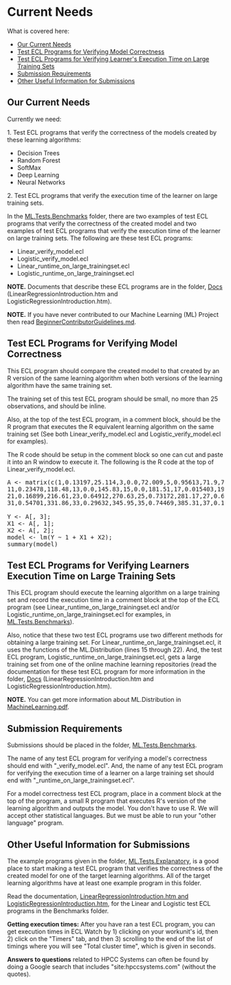 Current Needs
=============

What is covered here:

- [Our Current Needs](#our-current-needs)
- [Test ECL Programs for Verifying Model Correctness](#test-ecl-programs-for-verifying-model-correctness)
- [Test ECL Programs for Verifying Learner's Execution Time on Large Training Sets](#test-ecl-programs-for-verifying-learners-execution-time-on-large-training-sets)
- [Submission Requirements](#submission-requirements)
- [Other Useful Information for Submissions](#other-useful-information-for-submissions)

## Our Current Needs

Currently we need:

1\. Test ECL programs that verify the correctness of the models created by these learning algorithms:

 - Decision Trees
 - Random Forest
 - SoftMax
 - Deep Learning
 - Neural Networks

2\. Test ECL programs that verify the execution time of the learner on large training sets.

In the [ML.Tests.Benchmarks](https://github.com/hpcc-systems/ecl-ml/tree/master/ML/Tests/Benchmarks) folder, there are two examples of test ECL programs that verify the correctness of the created model and two examples of test ECL programs that verify the execution time of the learner on large training sets. The following are these test ECL programs:

- Linear\_verify_model.ecl
- Logistic\_verify_model.ecl
- Linear\_runtime\_on\_large\_trainingset.ecl
- Logistic\_runtime\_on\_large\_trainingset.ecl

**NOTE.** Documents that describe these ECL programs are in the folder, [Docs](https://github.com/hpcc-systems/ecl-ml/docs) (LinearRegressionIntroduction.htm and LogisticRegressionIntroduction.htm).

**NOTE.** If you have never contributed to our Machine Learning (ML) Project  then read [BeginnerContributorGuidelines.md](https://github.com/hpcc-systems/ecl-ml/CONTRIBUTING/BeginnerContributorGuidelines.md).

## Test ECL Programs for Verifying Model Correctness

This ECL program should compare the created model to that created by an R version of the same learning algorithm when both versions of the learning algorithm have the same training set.

The training set of this test ECL program should be small, no more than 25 observations, and should be inline.

Also, at the top of the test ECL program, in a comment block, should be the R program that executes the R equivalent learning algorithm on the same training set (See both Linear\_verify\_model.ecl and Logistic\_verify\_model.ecl for examples). 

The R code should be setup in the comment block so one can cut and paste it into an R window to execute it. The following is the R code at the top of Linear\_verify\_model.ecl.

<pre>
A <- matrix(c(1,0.13197,25.114,3,0.0,72.009,5,0.95613,71.9,7,0.57521,97.91,9,0.0,102.2,
11,0.23478,118.48,13,0.0,145.83,15,0.0,181.51,17,0.015403,197.38,19,0.0,214.03,
21,0.16899,216.61,23,0.64912,270.63,25,0.73172,281.17,27,0.64775,295.11,29,0.45092,314.04,
31,0.54701,331.86,33,0.29632,345.95,35,0.74469,385.31,37,0.18896,390.91,39,0.6868,423.49), nrow = 20, ncol = 3, byrow=TRUE);

Y <- A[, 3];
X1 <- A[, 1];
X2 <- A[, 2];
model <- lm(Y ~ 1 + X1 + X2);
summary(model)
</pre>

## Test ECL Programs for Verifying Learners Execution Time on Large Training Sets

This ECL program should execute the learning algorithm on a large training set and record the execution time in a comment block at the top of the ECL program (see Linear\_runtime\_on\_large\_trainingset.ecl and/or Logistic\_runtime\_on\_large\_trainingset.ecl for examples, in [ML.Tests.Benchmarks](https://github.com/hpcc-systems/ecl-ml/tree/master/ML/Tests/Benchmarks)).

Also, notice that these two test ECL programs use two different methods for obtaining a large training set. For Linear\_runtime\_on\_large\_trainingset.ecl, it uses the functions of the ML.Distribution (lines 15 through 22). And, the test ECL program, Logistic\_runtime\_on\_large\_trainingset.ecl, gets a large training set from one of the online machine learning repositories (read the documentation for these test ECL program for more information in the folder, [Docs](https://github.com/hpcc-systems/ecl-ml/docs) (LinearRegressionIntroduction.htm and LogisticRegressionIntroduction.htm).

**NOTE.** You can get more information about ML.Distribution in [MachineLearning.pdf](https://github.com/hpcc-systems/ecl-ml/docs/MachineLearning.pdf).

## Submission Requirements

Submissions should be placed in the folder, [ML.Tests.Benchmarks](https://github.com/hpcc-systems/ecl-ml/tree/master/ML/Tests/Benchmarks). 

The name of any test ECL program for verifying a model's correctness should end with "\_verify\_model.ecl". And, the name of any test ECL program for verifying the execution time of a learner on a large training set should end with "\_runtime\_on\_large\_trainingset.ecl".

For a model correctness test ECL program, place in a comment block at the top of the program, a small R program that executes R's version of the learning algorithm and outputs the model. You don't have to use R. We will accept other statistical languages. But we must be able to run your "other language" program.

## Other Useful Information for Submissions

The example programs given in the folder, [ML.Tests.Explanatory](https://github.com/hpcc-systems/ecl-ml/tree/master/ML/Tests/Explanatory), is a good place to start making a test ECL program that verifies the correctness of the created model for one of the target learning algorithms. All of the target learning algorithms have at least one example program in this folder.

Read the documentation, [LinearRegressionIntroduction.htm and LogisticRegressionIntroduction.htm](https://github.com/hpcc-systems/ecl-ml/tree/master/docs), for the Linear and Logistic test ECL programs in the Benchmarks folder.

**Getting execution times:** After you have ran a test ECL program, you can get execution times in ECL Watch by 1) clicking on your workunit's id,  then 2) click on the "Timers" tab, and then 3) scrolling to the end of the list of timings where you will see "Total cluster time", which is given in seconds.

**Answers to questions** related to HPCC Systems can often be found by doing a Google search that includes "site:hpccsystems.com" (without the quotes).

 
